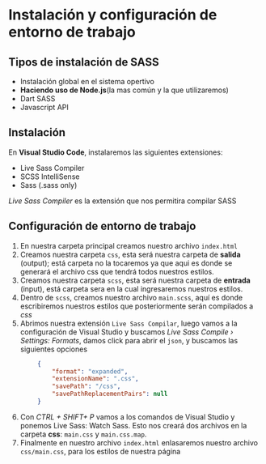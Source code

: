 # Instalación y configuración de entorno de trabajo

## Tipos de instalación de SASS

- Instalación global en el sistema opertivo
- **Haciendo uso de Node.js**(la mas común y la que utilizaremos)
- Dart SASS
- Javascript API

## Instalación

En **Visual Studio Code**, instalaremos las siguientes extensiones:

- Live Sass Compiler
- SCSS IntelliSense
- Sass (.sass only)

*Live Sass Compiler* es la extensión que nos permitira compilar SASS

## Configuración de entorno de trabajo

1. En nuestra carpeta principal creamos nuestro archivo `index.html`
2. Creamos nuestra carpeta `css`, esta será nuestra carpeta de **salida** (output); está carpeta no la tocaremos ya que aqui es donde se generará el archivo css que tendrá todos nuestros estilos.
3. Creamos nuestra carpeta `scss`, esta será nuestra carpeta de **entrada** (input), está carpeta sera en la cual ingresaremos nuestros estilos.
4. Dentro de `scss`, creamos nuestro archivo `main.scss`, aquí es donde escribiremos nuestros estilos que posteriormente serán compilados a *css*
5. Abrimos nuestra extensión `Live Sass Compilar`, luego vamos a la configuración de Visual Studio y buscamos *Live Sass Compile › Settings: Formats*, damos click para abrir el `json`, y buscamos las siguientes opciones

```json
        {
            "format": "expanded",
            "extensionName": ".css",
            "savePath": "/css",
            "savePathReplacementPairs": null
        }
```

6. Con *CTRL + SHIFT+ P* vamos a los comandos de Visual Studio y ponemos Live Sass: Watch Sass. Esto nos creará dos archivos en la carpeta **css**: `main.css` y `main.css.map`.
7. Finalmente en nuestro archivo `index.html` enlasaremos nuestro archivo `css/main.css`, para los estilos de nuestra página

